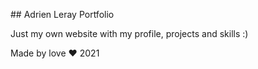 ## Adrien Leray Portfolio

Just my own website with my profile, projects and skills :)

Made by love ❤️ 2021